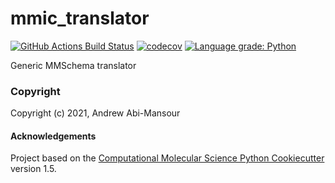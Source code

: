 mmic_translator
==============================
[//]: # (Badges)
[![GitHub Actions Build Status](https://github.com/MolSSI/mmic_translator/workflows/CI/badge.svg)](https://github.com/MolSSI/mmic_translator/actions?query=workflow%3ACI)
[![codecov](https://codecov.io/gh/MolSSI/mmic_translator/branch/master/graph/badge.svg)](https://codecov.io/gh/MolSSI/mmic_translator/branch/master)
[![Language grade: Python](https://img.shields.io/lgtm/grade/python/g/MolSSI/mmic_translator.svg?logo=lgtm&logoWidth=18)](https://lgtm.com/projects/g/MolSSI/mmic_translator/context:python)


Generic MMSchema translator

### Copyright

Copyright (c) 2021, Andrew Abi-Mansour


#### Acknowledgements
 
Project based on the 
[Computational Molecular Science Python Cookiecutter](https://github.com/molssi/cookiecutter-cms) version 1.5.
